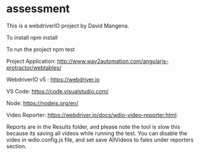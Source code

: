 # assessment
This is a webdriverIO project by David Mangena. 

To install npm install

To run the project npm test

Project Application: http://www.way2automation.com/angularjs-protractor/webtables/

WebdriverIO v5 : https://webdriver.io

VS Code: https://code.visualstudio.com/

Node: https://nodejs.org/en/

Video Reporter: https://webdriver.io/docs/wdio-video-reporter.html: 

Reports are in the Results folder, and please note the tool is slow this because its saving all videos while running the test.
You can disable the video in wdio.config.js file, and set save AllVideos to fales under reporters section.
